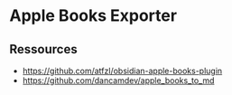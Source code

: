 # Apple Books Exporter

## Ressources

* https://github.com/atfzl/obsidian-apple-books-plugin
* https://github.com/dancamdev/apple_books_to_md